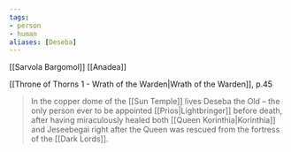 ```yaml
---
tags:
- person
- human
aliases: [Deseba]
---
```




[[Sarvola Bargomol]]
[[Anadea]]

[[Throne of Thorns 1 - Wrath of the Warden|Wrath of the Warden]], p.45
> In the copper dome of the [[Sun Temple]] lives Deseba the Old – the only person ever to be appointed [[Prios|Lightbringer]] before death, after having miraculously healed both [[Queen Korinthia|Korinthia]] and Jeseebegai right after the Queen was rescued from the fortress of the [[Dark Lords]].